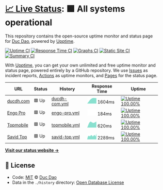 # [📈 Live Status](https://dhduc.github.io/uptime): <!--live status--> **🟩 All systems operational**

This repository contains the open-source uptime monitor and status page for [Duc Dao](https://ducdh.com), powered by [Upptime](https://github.com/upptime/upptime).

[![Uptime CI](https://github.com/koj-co/upptime/workflows/Uptime%20CI/badge.svg)](https://github.com/koj-co/upptime/actions?query=workflow%3A%22Uptime+CI%22)
[![Response Time CI](https://github.com/koj-co/upptime/workflows/Response%20Time%20CI/badge.svg)](https://github.com/koj-co/upptime/actions?query=workflow%3A%22Response+Time+CI%22)
[![Graphs CI](https://github.com/koj-co/upptime/workflows/Graphs%20CI/badge.svg)](https://github.com/koj-co/upptime/actions?query=workflow%3A%22Graphs+CI%22)
[![Static Site CI](https://github.com/koj-co/upptime/workflows/Static%20Site%20CI/badge.svg)](https://github.com/koj-co/upptime/actions?query=workflow%3A%22Static+Site+CI%22)
[![Summary CI](https://github.com/koj-co/upptime/workflows/Summary%20CI/badge.svg)](https://github.com/koj-co/upptime/actions?query=workflow%3A%22Summary+CI%22)

With [Upptime](https://upptime.js.org), you can get your own unlimited and free uptime monitor and status page, powered entirely by a GitHub repository. We use [Issues](https://github.com/dhduc/uptime/issues) as incident reports, [Actions](https://github.com/dhduc/uptime/actions) as uptime monitors, and [Pages](https://dhduc.github.io/uptime) for the status page.

<!--start: status pages-->
<!-- This summary is generated by Upptime (https://github.com/upptime/upptime) -->
<!-- Do not edit this manually, your changes will be overwritten -->

| URL                                 | Status | History                                                                               | Response Time                                                                   | Uptime                                                                                                                                                                                                       |
| ----------------------------------- | ------ | ------------------------------------------------------------------------------------- | ------------------------------------------------------------------------------- | ------------------------------------------------------------------------------------------------------------------------------------------------------------------------------------------------------------ |
| [ducdh.com](https://ducdh.com)      | 🟩 Up  | [ducdh-com.yml](https://github.com/dhduc/uptime/commits/master/history/ducdh-com.yml) | <img alt="Response time graph" src="./graphs/ducdh-com.png" height="20"> 1604ms | [![Uptime 100.00%](https://img.shields.io/endpoint?url=https%3A%2F%2Fraw.githubusercontent.com%2Fdhduc%2Fuptime%2Fmaster%2Fapi%2Fducdh-com%2Fuptime.json)](https://dhduc.github.io/uptime/history/ducdh-com) |
| [Engo Pro](http://engo.pro)         | 🟩 Up  | [engo-pro.yml](https://github.com/dhduc/uptime/commits/master/history/engo-pro.yml)   | <img alt="Response time graph" src="./graphs/engo-pro.png" height="20"> 184ms   | [![Uptime 100.00%](https://img.shields.io/endpoint?url=https%3A%2F%2Fraw.githubusercontent.com%2Fdhduc%2Fuptime%2Fmaster%2Fapi%2Fengo-pro%2Fuptime.json)](https://dhduc.github.io/uptime/history/engo-pro)   |
| [Topmobile](https://topmobile.site) | 🟩 Up  | [topmobile.yml](https://github.com/dhduc/uptime/commits/master/history/topmobile.yml) | <img alt="Response time graph" src="./graphs/topmobile.png" height="20"> 620ms  | [![Uptime 100.00%](https://img.shields.io/endpoint?url=https%3A%2F%2Fraw.githubusercontent.com%2Fdhduc%2Fuptime%2Fmaster%2Fapi%2Ftopmobile%2Fuptime.json)](https://dhduc.github.io/uptime/history/topmobile) |
| [Savid Top](https://savid.top)      | 🟩 Up  | [savid-top.yml](https://github.com/dhduc/uptime/commits/master/history/savid-top.yml) | <img alt="Response time graph" src="./graphs/savid-top.png" height="20"> 2289ms | [![Uptime 100.00%](https://img.shields.io/endpoint?url=https%3A%2F%2Fraw.githubusercontent.com%2Fdhduc%2Fuptime%2Fmaster%2Fapi%2Fsavid-top%2Fuptime.json)](https://dhduc.github.io/uptime/history/savid-top) |

<!--end: status pages-->

[**Visit our status website →**](https://dhduc.github.io/uptime)

## 📄 License

- Code: [MIT](./LICENSE) © [Duc Dao](https://ducdh.com)
- Data in the `./history` directory: [Open Database License](https://opendatacommons.org/licenses/odbl/1-0/)
